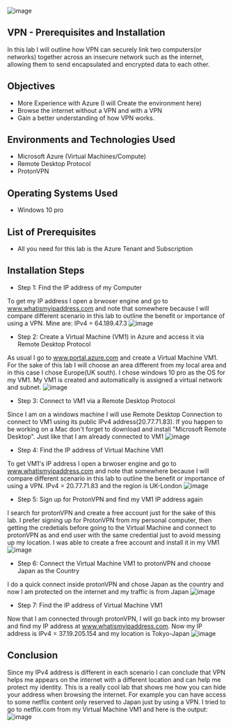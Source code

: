 ![image](https://github.com/danielbangm/VPN-ProtonVPN/assets/22795502/5243893a-3691-4117-a385-a23f9910fce3)

<h2>VPN - Prerequisites and Installation</h2>

In this lab I will outline how VPN can securely link two computers(or networks) together across an insecure network such as the internet, allowing them to send encapsulated and encrypted data to each other.

<h2>Objectives</h2>

-  More Experience with Azure (I will Create the environment here)
-  Browse the internet without a VPN and with a VPN
-  Gain a better understanding of how VPN works.

<h2>Environments and Technologies Used</h2>

-  Microsoft Azure (Virtual Machines/Compute)
-  Remote Desktop Protocol
-  ProtonVPN

<h2>Operating Systems Used</h2>

-  Windows 10 pro

<h2>List of Prerequisites</h2>

-  All you need for this lab is the Azure Tenant and Subscription

<h2>Installation Steps</h2>

-  Step 1: Find the IP address of my Computer

To get my IP address I open a brwoser engine and go to www.whatismyipaddress.com and note that somewhere because I will compare different scenario in this lab to outline the benefit or importance of using a VPN. Mine are: IPv4 = 64.189.47.3
![image](https://github.com/danielbangm/VPN-ProtonVPN/assets/22795502/2d3ed712-99c0-4c40-a9f3-00ce8be17a46)

-  Step 2: Create a Virtual Machine (VM1) in Azure and access it via Remote Desktop Protocol

As usual I go to www.portal.azure.com and create a Virtual Machine VM1. For the sake of this lab I will choose an area different from my local area and in this case I chose Europe(UK south). I chose windows 10 pro as the OS for my VM1. My VM1 is created and automatically is assigned a virtual network and subnet.
![image](https://github.com/danielbangm/VPN-ProtonVPN/assets/22795502/bd65b04e-e7f6-460e-a0d6-a48ee8e4209d)

-  Step 3: Connect to VM1 via a Remote Desktop Protocol

Since I am on a windows machine I will use Remote Desktop Connection to connect to VM1 using its public IPv4 address(20.77.71.83). If you happen to be working on a Mac don't forget to download and install "Microsoft Remote Desktop". Just like that I am already connected to VM1
![image](https://github.com/danielbangm/VPN-ProtonVPN/assets/22795502/0ec1fabe-b5b6-40e7-8ed8-ee9205adc81e)

-  Step 4: Find the IP address of Virtual Machine VM1

To get VM1's IP address I open a brwoser engine and go to www.whatismyipaddress.com and note that somewhere because I will compare different scenario in this lab to outline the benefit or importance of using a VPN. IPv4 = 20.77.71.83 and the region is UK-London
![image](https://github.com/danielbangm/VPN-ProtonVPN/assets/22795502/50b6912e-ca4e-4dd8-a297-e22cef0ed3c8)

-  Step 5: Sign up for ProtonVPN and find my VM1 IP address again

I search for protonVPN and create a free account just for the sake of this lab. I prefer signing up for ProtonVPN from my personal computer, then getting the credetials before going to the Virtual Machine and connect to protonVPN as and end user with the same credential just to avoid messing up my location. I was able to create a free account and install it in my VM1
![image](https://github.com/danielbangm/VPN-ProtonVPN/assets/22795502/57160359-218d-472a-b0fc-fe7667cff459)

-  Step 6:  Connect the Virtual Machine VM1 to protonVPN and choose Japan as the Country

I do a quick connect inside protonVPN and chose Japan as the country and now I am protected on the internet and my traffic is from Japan
![image](https://github.com/danielbangm/VPN-ProtonVPN/assets/22795502/27940183-c2f3-4777-b163-59a4af703c96)

-  Step 7: Find the IP address of Virtual Machine VM1

Now that I am connected through protonVPN, I will go back into my browser and find my IP address at www.whatismyipaddress.com. Now my IP address is IPv4 = 37.19.205.154 and my location is Tokyo-Japan
![image](https://github.com/danielbangm/VPN-ProtonVPN/assets/22795502/17381a60-4cb0-4bbb-87b0-96e1c458578b)

<h2>Conclusion</h2>

Since my IPv4 address is different in each scenario I can conclude that VPN helps me appears on the internet with a different location and can help me protect my identity. This is a really cool lab that shows me how you can hide your address when browsing the internet. For example you can have access to some netflix content only reserved to Japan just by using a VPN. I tried to go to netflix.com from my Virtual Machine VM1 and here is the output:
![image](https://github.com/danielbangm/VPN-ProtonVPN/assets/22795502/519fd9be-04d9-4cdb-a150-99fdc6d83f64)

